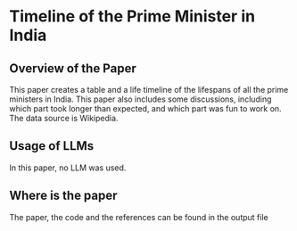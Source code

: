 # Timeline of the Prime Minister in India

## Overview of the Paper
This paper creates a table and a life timeline of the lifespans of all the prime ministers in India. This paper also includes some discussions, including which part took longer than expected, and which part was fun to work on. The data source is Wikipedia.

## Usage of LLMs
In this paper, no LLM was used.

## Where is the paper
The paper, the code and the references can be found in the output file